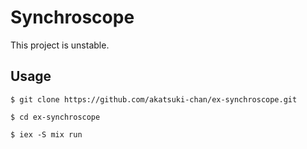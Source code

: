 # Synchroscope

This project is unstable.

## Usage

```
$ git clone https://github.com/akatsuki-chan/ex-synchroscope.git

$ cd ex-synchroscope

$ iex -S mix run
```
